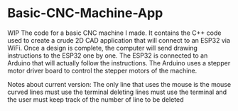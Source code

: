 # Basic-CNC-Machine-App
WIP
The code for a basic CNC machine I made. 
It contains the C++ code used to create a crude 2D CAD application that will connect to an ESP32 via WiFi.
Once a design is complete, the computer will send drawing instructions to the ESP32 one by one.
The ESP32 is connected to an Arduino that will actually follow the instructions.
The Arduino uses a stepper motor driver board to control the stepper motors of the machine.

Notes about current version:
The only line that uses the mouse is the mouse
curved lines must use the terminal
deleting lines must use the terminal and the user must keep track of the number of line to be deleted
